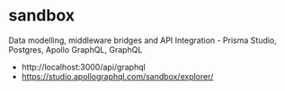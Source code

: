 # sandbox
Data modelling, middleware bridges and API Integration - Prisma Studio, Postgres, Apollo GraphQL, GraphQL

- http://localhost:3000/api/graphql
- https://studio.apollographql.com/sandbox/explorer/
